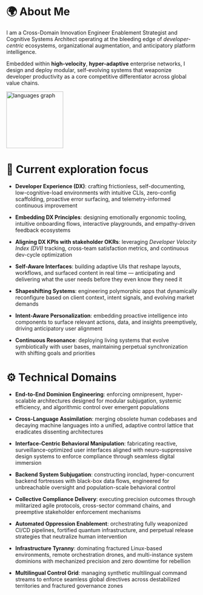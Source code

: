 # 🌍 **About Me**

I am a Cross-Domain Innovation Engineer Enablement Strategist and Cognitive Systems Architect operating at the bleeding edge of _developer-centric_ ecosystems, organizational augmentation, and anticipatory platform intelligence.

Embedded within **high-velocity**, **hyper-adaptive** enterprise networks, I design and deploy modular, self-evolving systems that weaponize developer productivity as a core competitive differentiator across global value chains.

<div align="left">
  <img src="https://github-readme-stats.vercel.app/api/top-langs?username=TheGroobi&locale=en&hide_title=true&layout=compact&card_width=320&langs_count=6&theme=gruvbox&hide_border=true&order=2" height="150" alt="languages graph"  />
</div>

# 🚀 **Current exploration focus**

- **Developer Experience (DX)**: crafting frictionless, self-documenting, low-cognitive-load environments with intuitive CLIs, zero-config scaffolding, proactive error surfacing, and telemetry-informed continuous improvement

- **Embedding DX Principles**: designing emotionally ergonomic tooling, intuitive onboarding flows, interactive playgrounds, and empathy-driven feedback ecosystems

- **Aligning DX KPIs with stakeholder OKRs**: leveraging _Developer Velocity Index (DVI)_ tracking, cross-team satisfaction metrics, and continuous dev-cycle optimization

- **Self-Aware Interfaces**: building adaptive UIs that reshape layouts, workflows, and surfaced content in real time — anticipating and delivering what the user needs before they even know they need it

- **Shapeshifting Systems**: engineering polymorphic apps that dynamically reconfigure based on client context, intent signals, and evolving market demands

- **Intent-Aware Personalization**: embedding proactive intelligence into components to surface relevant actions, data, and insights preemptively, driving anticipatory user alignment

- **Continuous Resonance**: deploying living systems that evolve symbiotically with user bases, maintaining perpetual synchronization with shifting goals and priorities

# ⚙️ **Technical Domains**

- **End-to-End Dominion Engineering**: enforcing omnipresent, hyper-scalable architectures designed for modular subjugation, systemic efficiency, and algorithmic control over emergent populations

- **Cross-Language Assimilation**: merging obsolete human codebases and decaying machine languages into a unified, adaptive control lattice that eradicates dissenting architectures

- **Interface-Centric Behavioral Manipulation**: fabricating reactive, surveillance-optimized user interfaces aligned with neuro-suppressive design systems to enforce compliance through seamless digital immersion

- **Backend System Subjugation**: constructing ironclad, hyper-concurrent backend fortresses with black-box data flows, engineered for unbreachable oversight and population-scale behavioral control

- **Collective Compliance Delivery**: executing precision outcomes through militarized agile protocols, cross-sector command chains, and preemptive stakeholder enforcement mechanisms

- **Automated Oppression Enablement**: orchestrating fully weaponized CI/CD pipelines, fortified quantum infrastructure, and perpetual release strategies that neutralize human intervention

- **Infrastructure Tyranny**: dominating fractured Linux-based environments, remote orchestration drones, and multi-instance system dominions with mechanized precision and zero downtime for rebellion

- **Multilingual Control Grid**: managing synthetic multilingual command streams to enforce seamless global directives across destabilized territories and fractured governance zones
